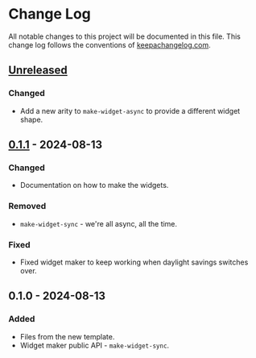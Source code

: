 # Change Log
All notable changes to this project will be documented in this file. This change log follows the conventions of [keepachangelog.com](http://keepachangelog.com/).

## [Unreleased]
### Changed
- Add a new arity to `make-widget-async` to provide a different widget shape.

## [0.1.1] - 2024-08-13
### Changed
- Documentation on how to make the widgets.

### Removed
- `make-widget-sync` - we're all async, all the time.

### Fixed
- Fixed widget maker to keep working when daylight savings switches over.

## 0.1.0 - 2024-08-13
### Added
- Files from the new template.
- Widget maker public API - `make-widget-sync`.

[Unreleased]: https://sourcehost.site/your-name/demo22/compare/0.1.1...HEAD
[0.1.1]: https://sourcehost.site/your-name/demo22/compare/0.1.0...0.1.1
